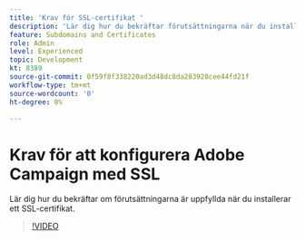 ```yaml
---
title: 'Krav för SSL-certifikat '
description: 'Lär dig hur du bekräftar förutsättningarna när du installerar ett SSL-certifikat. '
feature: Subdomains and Certificates
role: Admin
level: Experienced
topic: Development
kt: 8389
source-git-commit: 0f59f8f338220ad3d48dc8da283920cee44fd21f
workflow-type: tm+mt
source-wordcount: '0'
ht-degree: 0%

---
```



# Krav för att konfigurera Adobe Campaign med SSL

Lär dig hur du bekräftar om förutsättningarna är uppfyllda när du installerar ett SSL-certifikat.

>[!VIDEO](https://video.tv.adobe.com/v/335894?quality=12)
